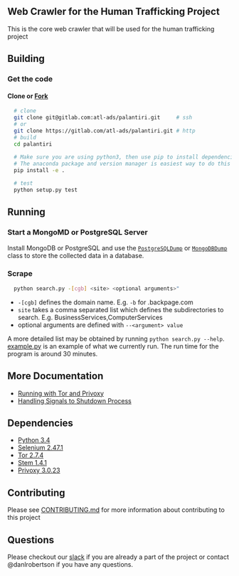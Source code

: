 ## Web Crawler for the Human Trafficking Project

This is the core web crawler that will be used for the human trafficking project

## Building

### Get the code

#### Clone or [Fork](http://doc.gitlab.com/ee/workflow/forking_workflow.html)

```bash
  # clone
  git clone git@gitlab.com:atl-ads/palantiri.git     # ssh
  # or
  git clone https://gitlab.com/atl-ads/palantiri.git # http
  # build
  cd palantiri
  
  # Make sure you are using python3, then use pip to install dependencies
  # The anaconda package and version manager is easiest way to do this https://www.continuum.io/downloads
  pip install -e .

  # test
  python setup.py test
```

## Running

### Start a MongoMD or PostgreSQL Server

Install MongoDB or PostgreSQL and use the
[`PostgreSQLDump`](https://gitlab.com/atl-ads/palantiri/blob/master/src/core/datahandler.py#L78) or
[`MongoDBDump`](https://gitlab.com/atl-ads/palantiri/blob/master/src/core/datahandler.py$L152) class
to store the collected data in a database.


### Scrape
```bash
  python search.py -[cgb] <site> <optional arguments>"
```
  - `-[cgb]` defines the domain name. E.g. `-b` for <area>.backpage.com
  - `site` takes a comma separated list which defines the subdirectories to search. E.g. BusinessServices,ComputerServices
  - optional arguments are defined with `--<argument> value`

A more detailed list may be obtained by running `python search.py --help`. [example.py](example.py) is an example of what
we currently run. The run time for the program is around 30 minutes.

## More Documentation

- [Running with Tor and Privoxy](docs/RunWithTor.md)
- [Handling Signals to Shutdown Process](docs/ShutdownSignal.md)

## Dependencies

- [Python 3.4](https://www.python.org/)
- [Selenium 2.47.1](https://github.com/seleniumhq/selenium)
- [Tor 2.7.4](https://www.torproject.org/)
- [Stem 1.4.1](https://stem.torproject.org/)
- [Privoxy 3.0.23](http://www.privoxy.org/)

## Contributing

Please see [CONTRIBUTING.md](CONTRIBUTING.md) for more information about contributing to this project

## Questions

Please checkout our [slack](https://atl-data-scientists.slack.com) if you are already a part of the project or contact @danlrobertson if you have any questions.
